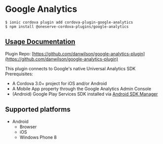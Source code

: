 # Google Analytics

```text
$ ionic cordova plugin add cordova-plugin-google-analytics
$ npm install @oneserve-cordova-plugins/google-analytics
```

## [Usage Documentation](https://oneserve.gitbook.io/oneserve-cordova-plugins/plugins/google-analytics/)

Plugin Repo: [https://github.com/danwilson/google-analytics-plugin](https://github.com/danwilson/google-analytics-plugin)

This plugin connects to Google's native Universal Analytics SDK Prerequisites:

* A Cordova 3.0+ project for iOS and/or Android
* A Mobile App property through the Google Analytics Admin Console
* \(Android\) Google Play Services SDK installed via [Android SDK Manager](https://developer.android.com/sdk/installing/adding-packages.html)

## Supported platforms

* Android
  * Browser
  * iOS
  * Windows Phone 8

